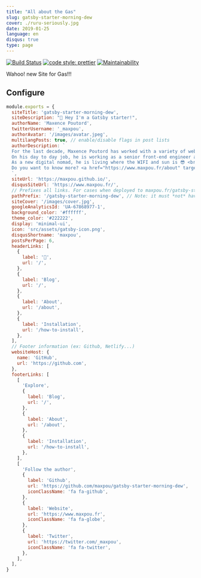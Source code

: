 ```yaml
---
title: "All about the Gas"
slug: gatsby-starter-morning-dew
cover: ./ruru-seriously.jpg
date: 2019-01-25
language: en
disqus: true
type: page
---
```


[![Build Status](https://travis-ci.org/maxpou/gatsby-starter-morning-dew.svg?branch=master)](https://travis-ci.org/maxpou/gatsby-starter-morning-dew) [![code style: prettier](https://img.shields.io/badge/code_style-prettier-ff69b4.svg?style=flat-square)](https://github.com/prettier/prettier) [![Maintainability](https://api.codeclimate.com/v1/badges/e09f1ac1a5cdb2987a6f/maintainability)](https://codeclimate.com/github/maxpou/gatsby-starter-morning-dew/maintainability)

Wahoo! new Site for Gas!!!

## Configure

```js
module.exports = {
  siteTitle: 'gatsby-starter-morning-dew',
  siteDescription: "👋 Hey I'm a Gatsby starter!",
  authorName: 'Maxence Poutord',
  twitterUsername: '_maxpou',
  authorAvatar: '/images/avatar.jpeg',
  multilangPosts: true, // enable/disable flags in post lists
  authorDescription: `
  For the last decade, Maxence Poutord has worked with a variety of web technologies. He is currently focused on front-end development.
  On his day to day job, he is working as a senior front-end engineer at VSware. He is also a frequent tech speaker and a mentor.
  As a new digital nomad, he is living where the WIFI and sun is 😎 <br>
  Do you want to know more? <a href="https://www.maxpou.fr/about" target="_blank">Visit my website!</a>
  `,
  siteUrl: 'https://maxpou.github.io/',
  disqusSiteUrl: 'https://www.maxpou.fr/',
  // Prefixes all links. For cases when deployed to maxpou.fr/gatsby-starter-morning-dew/
  pathPrefix: '/gatsby-starter-morning-dew', // Note: it must *not* have a trailing slash.
  siteCover: '/images/cover.jpg',
  googleAnalyticsId: 'UA-67868977-1',
  background_color: '#ffffff',
  theme_color: '#222222',
  display: 'minimal-ui',
  icon: 'src/assets/gatsby-icon.png',
  disqusShortname: 'maxpou',
  postsPerPage: 6,
  headerLinks: [
    {
      label: '🏡',
      url: '/',
    },
    {
      label: 'Blog',
      url: '/',
    },
    {
      label: 'About',
      url: '/about',
    },
    {
      label: 'Installation',
      url: '/how-to-install',
    },
  ],
  // Footer information (ex: Github, Netlify...)
  websiteHost: {
    name: 'GitHub',
    url: 'https://github.com',
  },
  footerLinks: [
    [
      'Explore',
      {
        label: 'Blog',
        url: '/',
      },
      {
        label: 'About',
        url: '/about',
      },
      {
        label: 'Installation',
        url: '/how-to-install',
      },
    ],
    [
      'Follow the author',
      {
        label: 'Github',
        url: 'https://github.com/maxpou/gatsby-starter-morning-dew',
        iconClassName: 'fa fa-github',
      },
      {
        label: 'Website',
        url: 'https://www.maxpou.fr',
        iconClassName: 'fa fa-globe',
      },
      {
        label: 'Twitter',
        url: 'https://twitter.com/_maxpou',
        iconClassName: 'fa fa-twitter',
      },
    ],
  ],
}
```
